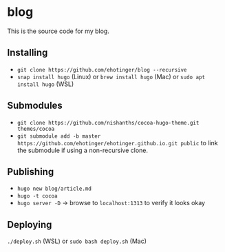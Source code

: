 # blog

This is the source code for my blog.

## Installing

- `git clone https://github.com/ehotinger/blog --recursive`
- `snap install hugo` (Linux) or `brew install hugo` (Mac) or `sudo apt install hugo` (WSL)

## Submodules

- `git clone https://github.com/nishanths/cocoa-hugo-theme.git themes/cocoa`
- `git submodule add -b master https://github.com/ehotinger/ehotinger.github.io.git public` to link the submodule if using a non-recursive clone.

## Publishing

- `hugo new blog/article.md`
- `hugo -t cocoa`
- `hugo server -D` -> browse to `localhost:1313` to verify it looks okay

## Deploying

`./deploy.sh` (WSL) or `sudo bash deploy.sh` (Mac)
